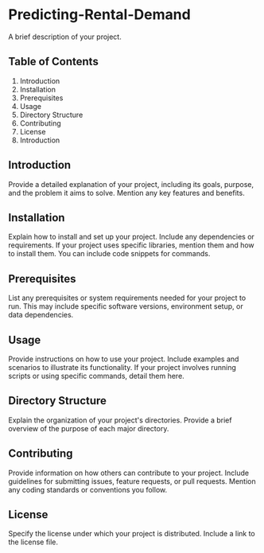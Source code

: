 # Predicting-Rental-Demand
A brief description of your project.

## Table of Contents

1. Introduction
2. Installation
3. Prerequisites
3. Usage
5. Directory Structure
6. Contributing
7. License
8. Introduction

## Introduction
Provide a detailed explanation of your project, including its goals, purpose, and the problem it aims to solve. Mention any key features and benefits.

## Installation
Explain how to install and set up your project. Include any dependencies or requirements. If your project uses specific libraries, mention them and how to install them. You can include code snippets for commands.

## Prerequisites
List any prerequisites or system requirements needed for your project to run. This may include specific software versions, environment setup, or data dependencies.

## Usage
Provide instructions on how to use your project. Include examples and scenarios to illustrate its functionality. If your project involves running scripts or using specific commands, detail them here.

## Directory Structure
Explain the organization of your project's directories. Provide a brief overview of the purpose of each major directory.

## Contributing
Provide information on how others can contribute to your project. Include guidelines for submitting issues, feature requests, or pull requests. Mention any coding standards or conventions you follow.

## License
Specify the license under which your project is distributed. Include a link to the license file.
